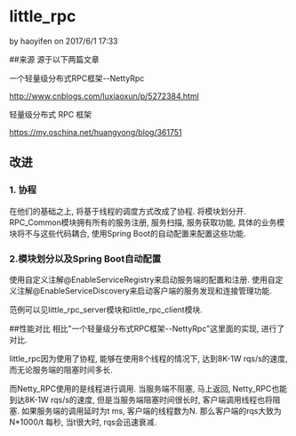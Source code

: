 # little_rpc
by haoyifen on 2017/6/1 17:33

##来源 
源于以下两篇文章

一个轻量级分布式RPC框架--NettyRpc

http://www.cnblogs.com/luxiaoxun/p/5272384.html

轻量级分布式 RPC 框架

https://my.oschina.net/huangyong/blog/361751
## 改进
### 1. 协程
在他们的基础之上, 将基于线程的调度方式改成了协程. 将模块划分开. RPC_Common模块拥有所有的服务注册, 服务扫描, 服务获取功能, 具体的业务模块将不与这些代码耦合, 使用Spring Boot的自动配置来配置这些功能. 
### 2.模块划分以及Spring Boot自动配置
使用自定义注解@EnableServiceRegistry来启动服务端的配置和注册.
使用自定义注解@EnableServiceDiscovery来启动客户端的服务发现和连接管理功能.

范例可以见little_rpc_server模块和little_rpc_client模块.

##性能对比
相比"一个轻量级分布式RPC框架--NettyRpc"这里面的实现, 进行了对比.

little_rpc因为使用了协程, 能够在使用8个线程的情况下, 达到8K-1W rqs/s的速度, 而无论服务端的阻塞时间多长.

而Netty_RPC使用的是线程进行调用. 当服务端不阻塞, 马上返回, Netty_RPC也能到达8K-1W rqs/s的速度, 但是当服务端阻塞时间很长时, 客户端调用线程也将阻塞.
如果服务端的调用延时为t ms, 客户端的线程数为N.
那么客户端的rqs大致为N*1000/t 每秒, 当t很大时, rqs会迅速衰减.
